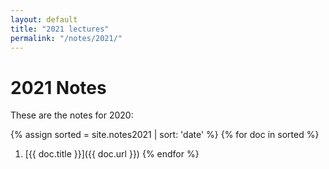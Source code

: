 ```yaml
---
layout: default
title: "2021 lectures"
permalink: "/notes/2021/"
---
```


# 2021 Notes

These are the notes for 2020:

{% assign sorted = site.notes2021 | sort: 'date' %}
{% for doc in sorted %}
1. [{{ doc.title }}]({{ doc.url }})
{% endfor %}
